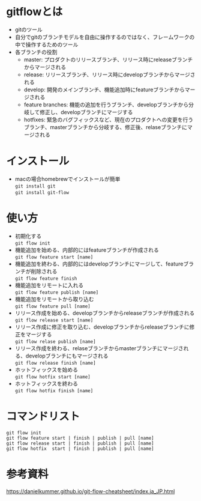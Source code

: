 # gitflowとは
- gitのツール
- 自分でgitのブランチモデルを自由に操作するのではなく、フレームワークの中で操作するためのツール
- 各ブランチの役割
    - master: プロダクトのリリースブランチ、リリース時にreleaseブランチからマージされる
    - release: リリースブランチ、リリース時にdevelopブランチからマージされる
    - develop: 開発のメインブランチ、機能追加時にfeatureブランチからマージされる
    - feature branches: 機能の追加を行うブランチ、developブランチから分岐して修正し、developブランチにマージする
    - hotfixes: 緊急のバグフィックスなど、現在のプロダクトへの変更を行うブランチ、masterブランチから分岐する、修正後、relaseブランチにマージされる

# インストール
- macの場合homebrewでインストールが簡単  
`git install git`  
`git install git-flow`

# 使い方
- 初期化する  
`git flow init`
- 機能追加を始める、内部的にはfeatureブランチが作成される  
`git flow feature start [name]`
- 機能追加を終わる、内部的にはdevelopブランチにマージして、featureブランチが削除される  
`git flow feature finish`
- 機能追加をリモートに入れる  
`git flow feature publish [name]`
- 機能追加をリモートから取り込む  
`git flow feature pull [name]`
- リリース作成を始める、developブランチからreleaseブランチが作成される  
`git flow release start [name]`
- リリース作成に修正を取り込む、developブランチからreleaseブランチに修正をマージする  
`git flow relase publish [name]`
- リリース作成を終わる、relaseブランチからmasterブランチにマージされる、developブランチにもマージされる  
`git flow release finish [name]`
- ホットフィックスを始める  
`git flow hotfix start [name]`
- ホットフィックスを終わる  
`git flow hotfix finish [name]`
 
# コマンドリスト
    git flow init
    git flow feature start | finish | publish | pull [name]
    git flow release start | finish | publish | pull [name]
    git flow hotfix  start | finish | publish | pull [name]

# 参考資料
https://danielkummer.github.io/git-flow-cheatsheet/index.ja_JP.html
